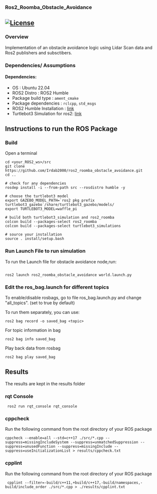 ### Ros2_Roomba_Obstacle_Avoidance
[![License](https://img.shields.io/badge/License-Apache%202.0-blue.svg)](https://opensource.org/licenses/Apache-2.0)
---

### Overview

Implementation of an obstacle avoidance logic using Lidar Scan data and Ros2 publishers and subsctibers.

### Dependencies/ Assumptions

#### Dependencies:
- OS : Ubuntu 22.04 
- ROS2 Distro : ROS2 Humble
- Package build type : ```ament_cmake ```
- Package dependencies : ```rclcpp```, ```std_msgs``` 
- ROS2 Humble Installation : [link](https://docs.ros.org/en/galactic/Installation/Ubuntu-Install-Debians.html)
- Turtlebot3 Simulation for ros2: [link](https://github.com/ROBOTIS-GIT/turtlebot3/tree/ros2)

## Instructions to run the ROS Package
### Build
Open a terminal
```
cd <your_ROS2_ws>/src
git clone https://github.com/Irdab2000/ros2_roomba_obstacle_avoidance.git
cd .. 

# check for any dependencies
rosdep install -i --from-path src --rosdistro humble -y

# choose the turtlebot3 model
export GAZEBO_MODEL_PATH=`ros2 pkg prefix turtlebot3_gazebo`/share/turtlebot3_gazebo/models/
export TURTLEBOT3_MODEL=waffle_pi

# build both turtlebot3_simulation and ros2_roomba
colcon build --packages-select ros2_roomba
colcon build --packages-select turtlebot3_simulations

# source your installation
source . install/setup.bash

```

### Run Launch File to run simulation
To run the Launch file for obstacle avoidance node,run:
```

ros2 launch ros2_roomba_obstacle_avoidance world.launch.py
```

### Edit the ros_bag.launch for different topics

To enable/disable rosbags, go to file ros_bag.launch.py and change "all_topics". (set to true by default)

To run them separately, you can use:
```
ros2 bag record -o saved_bag <topic>
```
For topic information in bag
```
ros2 bag info saved_bag
```
Play back data from rosbag
```
ros2 bag play saved_bag
``` 
## Results
The results are kept in the results folder

### rqt Console
```
 ros2 run rqt_console rqt_console

```
### cppcheck
Run the following command from the root directory of your ROS package
```
cppcheck --enable=all --std=c++17 ./src/*.cpp --suppress=missingIncludeSystem --suppress=unmatchedSuppression --suppress=unusedFunction --suppress=missingInclude --suppress=useInitializationList > results/cppcheck.txt
```
### cpplint
Run the following command from the root directory of your ROS package
```
 cpplint --filter=-build/c++11,+build/c++17,-build/namespaces,-build/include_order ./src/*.cpp > ./results/cpplint.txt
```
